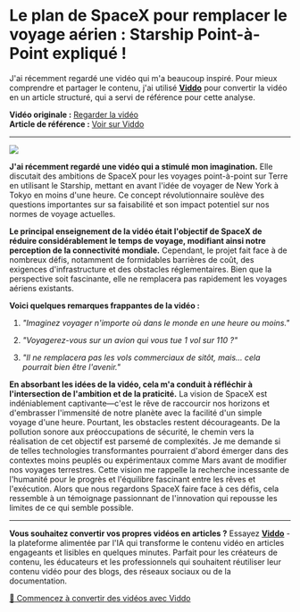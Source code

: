 # Le plan de SpaceX pour remplacer le voyage aérien : Starship Point-à-Point expliqué !

J'ai récemment regardé une vidéo qui m'a beaucoup inspiré. Pour mieux comprendre et partager le contenu, j'ai utilisé **[Viddo](https://viddo.pro/)** pour convertir la vidéo en un article structuré, qui a servi de référence pour cette analyse.

**Vidéo originale :** [Regarder la vidéo](https://www.youtube.com/watch?v=WAOvaeeD9-Q)  
**Article de référence :** [Voir sur Viddo](https://viddo.pro/zh/video-result/8ea4c77b-8bac-4647-aa80-57ae1722c872)

---


![](https://img.youtube.com/vi/WAOvaeeD9-Q/0.jpg)


**J'ai récemment regardé une vidéo qui a stimulé mon imagination.** Elle discutait des ambitions de SpaceX pour les voyages point-à-point sur Terre en utilisant le Starship, mettant en avant l'idée de voyager de New York à Tokyo en moins d'une heure. Ce concept révolutionnaire soulève des questions importantes sur sa faisabilité et son impact potentiel sur nos normes de voyage actuelles.

**Le principal enseignement de la vidéo était l'objectif de SpaceX de réduire considérablement le temps de voyage, modifiant ainsi notre perception de la connectivité mondiale.** Cependant, le projet fait face à de nombreux défis, notamment de formidables barrières de coût, des exigences d'infrastructure et des obstacles réglementaires. Bien que la perspective soit fascinante, elle ne remplacera pas rapidement les voyages aériens existants.

**Voici quelques remarques frappantes de la vidéo :**

1. *"Imaginez voyager n'importe où dans le monde en une heure ou moins."*

2. *"Voyagerez-vous sur un avion qui vous tue 1 vol sur 110 ?"*

3. *"Il ne remplacera pas les vols commerciaux de sitôt, mais... cela pourrait bien être l'avenir."*

**En absorbant les idées de la vidéo, cela m'a conduit à réfléchir à l'intersection de l'ambition et de la praticité.** La vision de SpaceX est indéniablement captivante—c'est le rêve de raccourcir nos horizons et d'embrasser l'immensité de notre planète avec la facilité d'un simple voyage d'une heure. Pourtant, les obstacles restent décourageants. De la pollution sonore aux préoccupations de sécurité, le chemin vers la réalisation de cet objectif est parsemé de complexités. Je me demande si de telles technologies transformantes pourraient d'abord émerger dans des contextes moins peuplés ou expérimentaux comme Mars avant de modifier nos voyages terrestres. Cette vision me rappelle la recherche incessante de l'humanité pour le progrès et l'équilibre fascinant entre les rêves et l'exécution. Alors que nous regardons SpaceX faire face à ces défis, cela ressemble à un témoignage passionnant de l'innovation qui repousse les limites de ce qui semble possible.

---

**Vous souhaitez convertir vos propres vidéos en articles ?** Essayez **[Viddo](https://viddo.pro/)** - la plateforme alimentée par l'IA qui transforme le contenu vidéo en articles engageants et lisibles en quelques minutes. Parfait pour les créateurs de contenu, les éducateurs et les professionnels qui souhaitent réutiliser leur contenu vidéo pour des blogs, des réseaux sociaux ou de la documentation.

[🚀 Commencez à convertir des vidéos avec Viddo](https://viddo.pro/)
